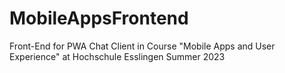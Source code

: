 # MobileAppsFrontend
Front-End for PWA Chat Client in Course "Mobile Apps and User Experience" at Hochschule Esslingen Summer 2023
